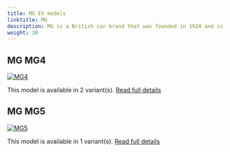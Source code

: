 ```yaml
---
title: MG EV models
linktitle: MG
description: MG is a British car brand that was founded in 1924 and is now owned by SAIC Motor, a Chinese automobile group. MG has a long history of producing sports cars and roadsters, but in recent years it has shifted to electric and hybrid vehicles. 
weight: 30
---
```




## MG MG4

[![MG4](https://media.evkx.net/multimedia/models/mg/mg4/mg4_electric_luxury/main_1_st.jpg)](mg4)

This model is available in 2 variant(s). 
[Read full details](mg4/)

## MG MG5

[![MG5](https://media.evkx.net/multimedia/models/mg/mg5/mg5_electric_long_range/main_1_st.jpg)](mg5)

This model is available in 1 variant(s). 
[Read full details](mg5/)
